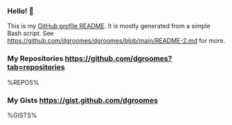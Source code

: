 ### Hello! 👋

This is my [GitHub profile README](https://docs.github.com/en/free-pro-team@latest/github/setting-up-and-managing-your-github-profile/managing-your-profile-readme).
It is mostly generated from a simple Bash script. See <https://github.com/dgroomes/dgroomes/blob/main/README-2.md> for more.

### My Repositories <https://github.com/dgroomes?tab=repositories>

%REPOS%

### My Gists <https://gist.github.com/dgroomes>

%GISTS%
